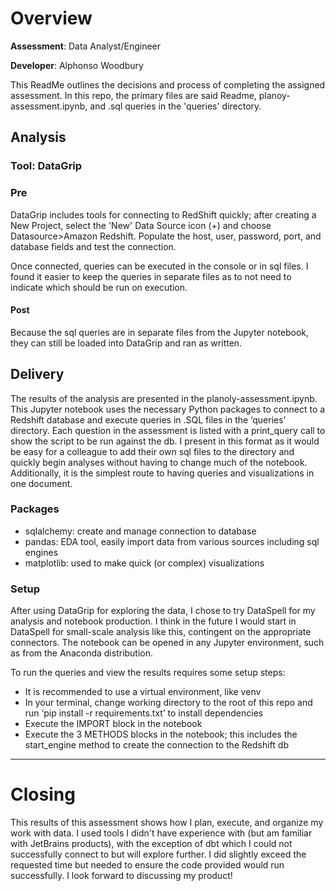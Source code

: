 



# Overview

**Assessment**: Data Analyst/Engineer

**Developer**: Alphonso Woodbury

This ReadMe outlines the decisions and process of completing the assigned assessment. In this repo, the primary files are said Readme, planoy-assessment.ipynb, and .sql queries in the 'queries' directory. 

## Analysis

### Tool: DataGrip

### Pre

DataGrip includes tools for connecting to RedShift quickly; after creating a New Project, select the 'New' Data Source icon (+) and choose Datasource>Amazon Redshift. Populate the host, user, password, port, and database fields and test the connection.  

Once connected, queries can be executed in the console or in sql files. I found it easier to keep the queries in separate files as to not need to indicate which should be run on execution. 


#### Post

Because the sql queries are in separate files from the Jupyter notebook, they can still be loaded into DataGrip and ran as written. 

## Delivery 

The results of the analysis are presented in the planoly-assessment.ipynb. This Jupyter notebook uses the necessary Python packages to connect to a Redshift database and execute queries in .SQL files in the ‘queries’ directory. Each question in the assessment is listed with a print_query call to show the script to be run against the db. I present in this format as it would be easy for a colleague to add their own sql files to the directory and quickly begin analyses without having to change much of the notebook. Additionally, it is the simplest route to having queries and visualizations in one document. 

### Packages

- sqlalchemy: create and manage connection to database
- pandas: EDA tool, easily import data from various sources including sql engines
- matplotlib: used to make quick (or complex) visualizations

### Setup

After using DataGrip for exploring the data, I chose to try DataSpell for my analysis and notebook production. I think in the future I would  start in DataSpell for small-scale analysis like this, contingent on the appropriate connectors. The notebook can be opened in any Jupyter environment, such as from the Anaconda distribution. 

To run the queries and view the results requires some setup steps:
- It is recommended to use a virtual environment, like venv
- In your terminal, change working directory to the root of this repo and run ‘pip install -r requirements.txt’ to install dependencies
- Execute the IMPORT block in the notebook
- Execute the 3 METHODS blocks in the notebook; this includes the start_engine method to create the connection to the Redshift db

---
# Closing

This results of this assessment shows how I plan, execute, and organize my work with data. I used tools I didn't have experience with (but am familiar with JetBrains products), with the exception of dbt which I could not successfully connect to but will explore further. I did slightly exceed the requested time but needed to ensure the code provided would run successfully. I look forward to discussing my product!